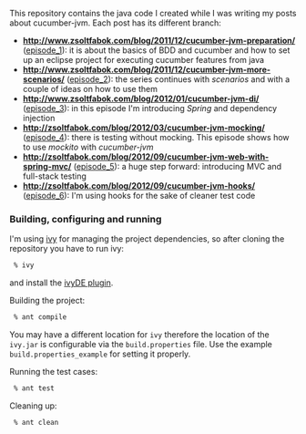 This repository contains the java code I created while I was writing my posts about cucumber-jvm. Each post has its different branch:

 - **http://www.zsoltfabok.com/blog/2011/12/cucumber-jvm-preparation/** ([episode_1](https://github.com/ZsoltFabok/cucumber-jvm-post/tree/episode_1)): it is about the basics of BDD and cucumber and how to set up an eclipse project for executing cucumber features from java
 - **http://www.zsoltfabok.com/blog/2011/12/cucumber-jvm-more-scenarios/** ([episode_2](https://github.com/ZsoltFabok/cucumber-jvm-post/tree/episode_2)): the series continues with *scenarios* and with a couple of ideas on how to use them
 - **http://www.zsoltfabok.com/blog/2012/01/cucumber-jvm-di/** ([episode_3](https://github.com/ZsoltFabok/cucumber-jvm-post/tree/episode_3)): in this episode I'm introducing *Spring* and dependency injection
 - **http://zsoltfabok.com/blog/2012/03/cucumber-jvm-mocking/** ([episode_4](https://github.com/ZsoltFabok/cucumber-jvm-post/tree/episode_4)): there is testing without mocking. This episode shows how to use *mockito* with *cucumber-jvm*
 - **http://zsoltfabok.com/blog/2012/09/cucumber-jvm-web-with-spring-mvc/** ([episode_5](https://github.com/ZsoltFabok/cucumber-jvm-post/tree/episode_5)): a huge step forward: introducing MVC and full-stack testing
 - **http://zsoltfabok.com/blog/2012/09/cucumber-jvm-hooks/** ([episode_6](https://github.com/ZsoltFabok/cucumber-jvm-post/tree/episode_6)): I'm using hooks for the sake of cleaner test code

### Building, configuring and running

I'm using [ivy](http://ant.apache.org/ivy/) for managing the project dependencies, so after cloning the repository you have to run ivy:
```bash
 % ivy
```
and install the [ivyDE plugin](http://ant.apache.org/ivy/ivyde/index.html).

Building the project:
```bash
 % ant compile
```

You may have a different location for `ivy` therefore the location of the `ivy.jar` is configurable via the `build.properties` file. Use the example `build.properties_example` for setting it properly.

Running the test cases:
```bash
 % ant test
```

Cleaning up:
```bash
 % ant clean
```